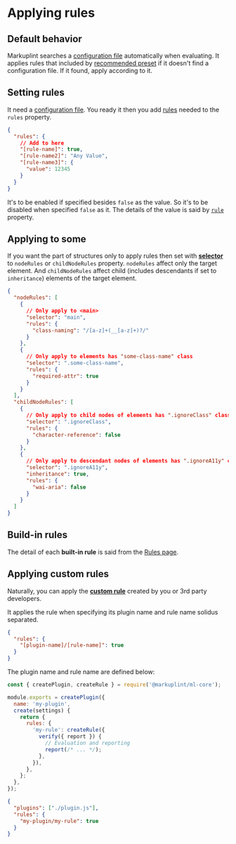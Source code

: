 # Applying rules

## Default behavior

Markuplint searches a [configuration file](/docs/configuration) automatically when evaluating. It applies rules that included by [recommended preset](./presets) if it doesn't find a configuration file. If it found, apply according to it.

## Setting rules

It need a [configuration file](/docs/configuration). You ready it then you add [rules](/docs/rules) needed to the `rules` property.

```json class=config
{
  "rules": {
    // Add to here
    "[rule-name]": true,
    "[rule-name2]": "Any Value",
    "[rule-name3]": {
      "value": 12345
    }
  }
}
```

It's to be enabled if specified besides `false` as the value. So it's to be disabled when specified `false` as it. The details of the value is said by [`rule`](/docs/configuration/properties#rules) property.

## Applying to some

If you want the part of structures only to apply rules then set with [**selector**](./selectors) to `nodeRules` or `childNodeRules` property.
`nodeRules` affect only the target element. And `childNodeRules` affect child (includes descendants if set to `inheritance`) elements of the target element.

```json class=config
{
  "nodeRules": [
    {
      // Only apply to <main>
      "selector": "main",
      "rules": {
        "class-naming": "/[a-z]+(__[a-z]+)?/"
      }
    },
    {
      // Only apply to elements has "some-class-name" class
      "selector": ".some-class-name",
      "rules": {
        "required-attr": true
      }
    }
  ],
  "childNodeRules": [
    {
      // Only apply to child nodes of elements has ".ignoreClass" class
      "selector": ".ignoreClass",
      "rules": {
        "character-reference": false
      }
    },
    {
      // Only apply to descendant nodes of elements has ".ignoreA11y" class
      "selector": ".ignoreA11y",
      "inheritance": true,
      "rules": {
        "wai-aria": false
      }
    }
  ]
}
```

## Build-in rules

The detail of each **built-in rule** is said from the [Rules page](/docs/rules/).

## Applying custom rules

Naturally, you can apply the [**custom rule**](./custom-rule) created by you or 3rd party developers.

It applies the rule when specifying its plugin name and rule name solidus separated.

```json class=config title="Configuration"
{
  "rules": {
    "[plugin-name]/[rule-name]": true
  }
}
```

The plugin name and rule name are defined below:

```js title="./plugin.js"
const { createPlugin, createRule } = require('@markuplint/ml-core');

module.exports = createPlugin({
  name: 'my-plugin',
  create(settings) {
    return {
      rules: {
        'my-rule': createRule({
          verify({ report }) {
            // Evaluation and reporting
            report(/* ... */);
          },
        }),
      },
    };
  },
});
```

```json class=config title="Configuration"
{
  "plugins": ["./plugin.js"],
  "rules": {
    "my-plugin/my-rule": true
  }
}
```
